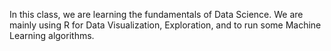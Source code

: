 In this class, we are learning the fundamentals of Data Science. We are mainly using R for Data Visualization, Exploration, and to run some Machine Learning algorithms.
